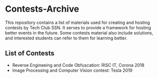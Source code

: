 # Contests-Archive

This repository contains a list of materials used for creating and hosting contests by Tech Club SSN. It serves to provide a framework for hosting better events in the future. Some contests material also include solutions, and interested students can refer to them for learning better.

## List of Contests
- Reverse Engineeing and Code Obfuscation: RISC IT, Corona 2018
- Image Processing and Computer Vision contest: Tesla 2019
